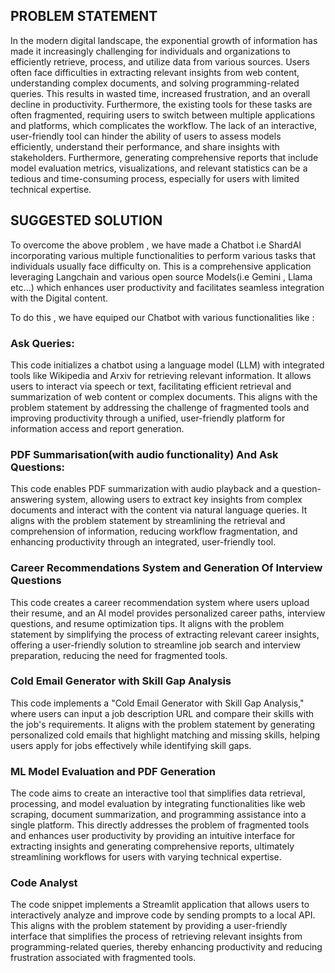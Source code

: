 ## PROBLEM STATEMENT

In the modern digital landscape, the exponential growth of information has made it increasingly challenging for individuals and organizations to efficiently retrieve, process, and utilize data from various sources. Users often face difficulties in extracting relevant insights from web content, understanding complex documents, and solving programming-related queries. This results in wasted time, increased frustration, and an overall decline in productivity. Furthermore, the existing tools for these tasks are often fragmented, requiring users to switch between multiple applications and platforms, which complicates the workflow. The lack of an interactive, user-friendly tool can hinder the ability of users to assess models efficiently, understand their performance, and share insights with stakeholders. Furthermore, generating comprehensive reports that include model evaluation metrics, visualizations, and relevant statistics can be a tedious and time-consuming process, especially for users with limited technical expertise.

## SUGGESTED SOLUTION

To overcome the above problem , we have made a Chatbot i.e ShardAI incorporating various multiple functionalities to perform various tasks that individuals usually face difficulty on. This is a comprehensive application leveraging Langchain and various open source Models(i.e Gemini , Llama etc...) which enhances user productivity and facilitates seamless integration with the Digital content.

To do this , we have equiped our Chatbot with various functionalities like :

### Ask Queries:
This code initializes a chatbot using a language model (LLM) with integrated tools like Wikipedia and Arxiv for retrieving relevant information. It allows users to interact via speech or text, facilitating efficient retrieval and summarization of web content or complex documents. This aligns with the problem statement by addressing the challenge of fragmented tools and improving productivity through a unified, user-friendly platform for information access and report generation.

### PDF Summarisation(with audio functionality) And Ask Questions:
This code enables PDF summarization with audio playback and a question-answering system, allowing users to extract key insights from complex documents and interact with the content via natural language queries. It aligns with the problem statement by streamlining the retrieval and comprehension of information, reducing workflow fragmentation, and enhancing productivity through an integrated, user-friendly tool.

### Career Recommendations System and Generation Of Interview Questions
This code creates a career recommendation system where users upload their resume, and an AI model provides personalized career paths, interview questions, and resume optimization tips. It aligns with the problem statement by simplifying the process of extracting relevant career insights, offering a user-friendly solution to streamline job search and interview preparation, reducing the need for fragmented tools.

### Cold Email Generator with Skill Gap Analysis
This code implements a "Cold Email Generator with Skill Gap Analysis," where users can input a job description URL and compare their skills with the job's requirements. It aligns with the problem statement by generating personalized cold emails that highlight matching and missing skills, helping users apply for jobs effectively while identifying skill gaps.

### ML Model Evaluation and PDF Generation
The code aims to create an interactive tool that simplifies data retrieval, processing, and model evaluation by integrating functionalities like web scraping, document summarization, and programming assistance into a single platform. This directly addresses the problem of fragmented tools and enhances user productivity by providing an intuitive interface for extracting insights and generating comprehensive reports, ultimately streamlining workflows for users with varying technical expertise.

### Code Analyst
The code snippet implements a Streamlit application that allows users to interactively analyze and improve code by sending prompts to a local API. This aligns with the problem statement by providing a user-friendly interface that simplifies the process of retrieving relevant insights from programming-related queries, thereby enhancing productivity and reducing frustration associated with fragmented tools.

